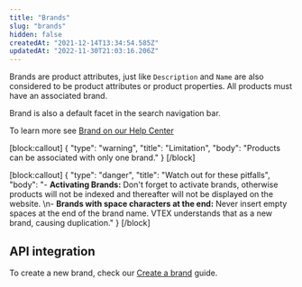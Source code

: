 ```yaml
---
title: "Brands"
slug: "brands"
hidden: false
createdAt: "2021-12-14T13:34:54.585Z"
updatedAt: "2022-11-30T21:03:16.206Z"
---
```

Brands are product attributes, just like `Description` and `Name` are also considered to be product attributes or product properties. All products must have an associated brand.

Brand is also a default facet in the search navigation bar.

To learn more see [Brand on our Help Center](https://help.vtex.com/en/tutorial/what-is-a-brand--QU07yhHoaWcEYseEucOQW)

[block:callout]
{
  "type": "warning",
  "title": "Limitation",
  "body": "Products can be associated with only one brand."
}
[/block]

[block:callout]
{
  "type": "danger",
  "title": "Watch out for these pitfalls",
  "body": "- **Activating Brands:** Don't forget to activate brands, otherwise products will not be indexed and thereafter will not be displayed on the website. \n- **Brands with space characters at the end:** Never insert empty spaces at the end of the brand name. VTEX understands that as a new brand, causing duplication."
}
[/block]

## API integration

To create a new brand, check our [Create a brand](https://developers.vtex.com/vtex-rest-api/docs/create-a-brand) guide.